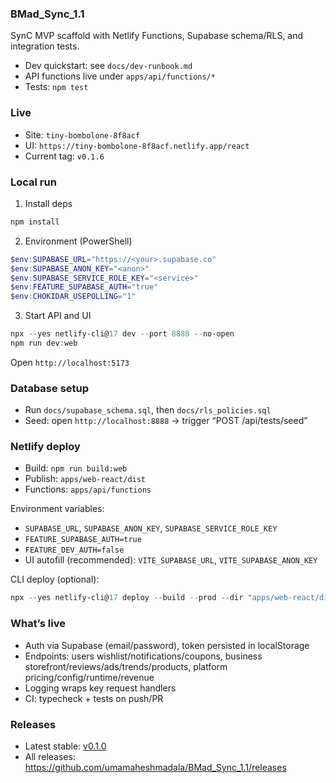 ### BMad_Sync_1.1

SynC MVP scaffold with Netlify Functions, Supabase schema/RLS, and integration tests.

- Dev quickstart: see `docs/dev-runbook.md`
- API functions live under `apps/api/functions/*`
- Tests: `npm test`

### Live

- Site: `tiny-bombolone-8f8acf`
- UI: `https://tiny-bombolone-8f8acf.netlify.app/react`
- Current tag: `v0.1.6`

### Local run

1) Install deps

```powershell
npm install
```

2) Environment (PowerShell)

```powershell
$env:SUPABASE_URL="https://<your>.supabase.co"
$env:SUPABASE_ANON_KEY="<anon>"
$env:SUPABASE_SERVICE_ROLE_KEY="<service>"
$env:FEATURE_SUPABASE_AUTH="true"
$env:CHOKIDAR_USEPOLLING="1"
```

3) Start API and UI

```powershell
npx --yes netlify-cli@17 dev --port 8888 --no-open
npm run dev:web
```

Open `http://localhost:5173`

### Database setup

- Run `docs/supabase_schema.sql`, then `docs/rls_policies.sql`
- Seed: open `http://localhost:8888` → trigger “POST /api/tests/seed”

### Netlify deploy

- Build: `npm run build:web`
- Publish: `apps/web-react/dist`
- Functions: `apps/api/functions`

Environment variables:

- `SUPABASE_URL`, `SUPABASE_ANON_KEY`, `SUPABASE_SERVICE_ROLE_KEY`
- `FEATURE_SUPABASE_AUTH=true`
- `FEATURE_DEV_AUTH=false`
- UI autofill (recommended): `VITE_SUPABASE_URL`, `VITE_SUPABASE_ANON_KEY`

CLI deploy (optional):

```powershell
npx --yes netlify-cli@17 deploy --build --prod --dir "apps/web-react/dist" --functions "apps/api/functions"
```

### What’s live

- Auth via Supabase (email/password), token persisted in localStorage
- Endpoints: users wishlist/notifications/coupons, business storefront/reviews/ads/trends/products, platform pricing/config/runtime/revenue
- Logging wraps key request handlers
- CI: typecheck + tests on push/PR


### Releases

- Latest stable: [v0.1.0](https://github.com/umamaheshmadala/BMad_Sync_1.1/releases/tag/v0.1.0)
- All releases: https://github.com/umamaheshmadala/BMad_Sync_1.1/releases


